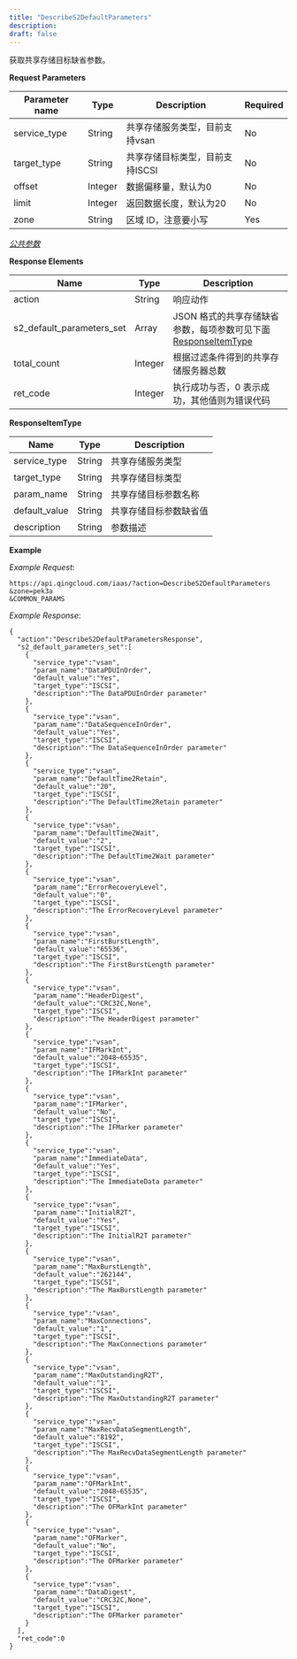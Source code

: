 ```yaml
---
title: "DescribeS2DefaultParameters"
description: 
draft: false
---
```




获取共享存储目标缺省参数。

**Request Parameters**

| Parameter name | Type | Description | Required |
| --- | --- | --- | --- |
| service_type | String | 共享存储服务类型，目前支持vsan | No |
| target_type | String | 共享存储目标类型，目前支持ISCSI | No |
| offset | Integer | 数据偏移量，默认为0 | No |
| limit | Integer | 返回数据长度，默认为20 | No |
| zone | String | 区域 ID，注意要小写 | Yes |

[_公共参数_](../../../parameters/)

**Response Elements**

| Name | Type | Description |
| --- | --- | --- |
| action | String | 响应动作 |
| s2_default_parameters_set | Array | JSON 格式的共享存储缺省参数，每项参数可见下面 [ResponseItemType](#responseitemtype) |
| total_count | Integer | 根据过滤条件得到的共享存储服务器总数 |
| ret_code | Integer | 执行成功与否，0 表示成功，其他值则为错误代码 |

**ResponseItemType**

| Name | Type | Description |
| --- | --- | --- |
| service_type | String | 共享存储服务类型 |
| target_type | String | 共享存储目标类型 |
| param_name | String | 共享存储目标参数名称 |
| default_value | String | 共享存储目标参数缺省值 |
| description | String | 参数描述 |

**Example**

_Example Request_:

```
https://api.qingcloud.com/iaas/?action=DescribeS2DefaultParameters
&zone=pek3a
&COMMON_PARAMS
```

_Example Response_:

```
{
  "action":"DescribeS2DefaultParametersResponse",
  "s2_default_parameters_set":[
    {
      "service_type":"vsan",
      "param_name":"DataPDUInOrder",
      "default_value":"Yes",
      "target_type":"ISCSI",
      "description":"The DataPDUInOrder parameter"
    },
    {
      "service_type":"vsan",
      "param_name":"DataSequenceInOrder",
      "default_value":"Yes",
      "target_type":"ISCSI",
      "description":"The DataSequenceInOrder parameter"
    },
    {
      "service_type":"vsan",
      "param_name":"DefaultTime2Retain",
      "default_value":"20",
      "target_type":"ISCSI",
      "description":"The DefaultTime2Retain parameter"
    },
    {
      "service_type":"vsan",
      "param_name":"DefaultTime2Wait",
      "default_value":"2",
      "target_type":"ISCSI",
      "description":"The DefaultTime2Wait parameter"
    },
    {
      "service_type":"vsan",
      "param_name":"ErrorRecoveryLevel",
      "default_value":"0",
      "target_type":"ISCSI",
      "description":"The ErrorRecoveryLevel parameter"
    },
    {
      "service_type":"vsan",
      "param_name":"FirstBurstLength",
      "default_value":"65536",
      "target_type":"ISCSI",
      "description":"The FirstBurstLength parameter"
    },
    {
      "service_type":"vsan",
      "param_name":"HeaderDigest",
      "default_value":"CRC32C,None",
      "target_type":"ISCSI",
      "description":"The HeaderDigest parameter"
    },
    {
      "service_type":"vsan",
      "param_name":"IFMarkInt",
      "default_value":"2048~65535",
      "target_type":"ISCSI",
      "description":"The IFMarkInt parameter"
    },
    {
      "service_type":"vsan",
      "param_name":"IFMarker",
      "default_value":"No",
      "target_type":"ISCSI",
      "description":"The IFMarker parameter"
    },
    {
      "service_type":"vsan",
      "param_name":"ImmediateData",
      "default_value":"Yes",
      "target_type":"ISCSI",
      "description":"The ImmediateData parameter"
    },
    {
      "service_type":"vsan",
      "param_name":"InitialR2T",
      "default_value":"Yes",
      "target_type":"ISCSI",
      "description":"The InitialR2T parameter"
    },
    {
      "service_type":"vsan",
      "param_name":"MaxBurstLength",
      "default_value":"262144",
      "target_type":"ISCSI",
      "description":"The MaxBurstLength parameter"
    },
    {
      "service_type":"vsan",
      "param_name":"MaxConnections",
      "default_value":"1",
      "target_type":"ISCSI",
      "description":"The MaxConnections parameter"
    },
    {
      "service_type":"vsan",
      "param_name":"MaxOutstandingR2T",
      "default_value":"1",
      "target_type":"ISCSI",
      "description":"The MaxOutstandingR2T parameter"
    },
    {
      "service_type":"vsan",
      "param_name":"MaxRecvDataSegmentLength",
      "default_value":"8192",
      "target_type":"ISCSI",
      "description":"The MaxRecvDataSegmentLength parameter"
    },
    {
      "service_type":"vsan",
      "param_name":"OFMarkInt",
      "default_value":"2048~65535",
      "target_type":"ISCSI",
      "description":"The OFMarkInt parameter"
    },
    {
      "service_type":"vsan",
      "param_name":"OFMarker",
      "default_value":"No",
      "target_type":"ISCSI",
      "description":"The OFMarker parameter"
    },
    {
      "service_type":"vsan",
      "param_name":"DataDigest",
      "default_value":"CRC32C,None",
      "target_type":"ISCSI",
      "description":"The OFMarker parameter"
    }
  ],
  "ret_code":0
}
```
